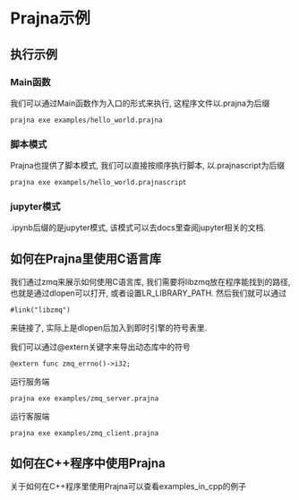# Prajna示例

## 执行示例

### Main函数

我们可以通过Main函数作为入口的形式来执行, 这程序文件以.prajna为后缀

```prajna
prajna exe examples/hello_world.prajna
```

### 脚本模式

Prajna也提供了脚本模式, 我们可以直接按顺序执行脚本, 以.prajnascript为后缀

```prajna
prajna exe exampels/hello_world.prajnascript
```

### jupyter模式

.ipynb后缀的是jupyter模式, 该模式可以去docs里查阅jupyter相关的文档.

## 如何在Prajna里使用C语言库

我们通过zmq来展示如何使用C语言库, 我们需要将libzmq放在程序能找到的路径, 也就是通过dlopen可以打开, 或者设置LR_LIBRARY_PATH. 然后我们就可以通过

```prajna
#link("libzmq")
```

来链接了, 实际上是dlopen后加入到即时引擎的符号表里.

我们可以通过@extern关键字来导出动态库中的符号

```prajna
@extern func zmq_errno()->i32;
```

运行服务端

```prajna
prajna exe examples/zmq_server.prajna
```

运行客服端

```prajna
prajna exe examples/zmq_client.prajna
```

## 如何在C++程序中使用Prajna

关于如何在C++程序里使用Prajna可以查看examples_in_cpp的例子
